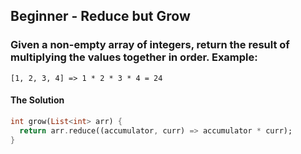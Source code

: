 ## Beginner - Reduce but Grow

### Given a non-empty array of integers, return the result of multiplying the values together in order. Example:

```
[1, 2, 3, 4] => 1 * 2 * 3 * 4 = 24
```

#### The Solution

```dart
int grow(List<int> arr) {
  return arr.reduce((accumulator, curr) => accumulator * curr);
}
```
